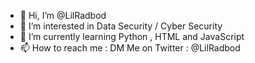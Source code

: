 - 👋 Hi, I’m @LilRadbod
- 👀 I’m interested in Data Security / Cyber Security
- 🌱 I’m currently learning Python , HTML and JavaScript
- 📫 How to reach me : DM Me on Twitter : @LilRadbod

<!---
LilRadbod/LilRadbod is a ✨ special ✨ repository because its `README.md` (this file) appears on your GitHub profile.
You can click the Preview link to take a look at your changes.
--->
